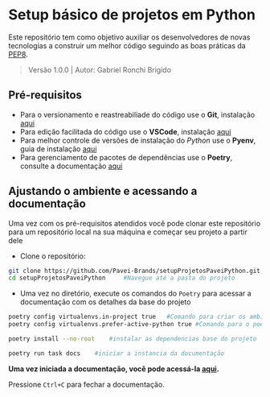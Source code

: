 # Setup básico de projetos em Python
Este repositório tem como objetivo auxiliar os desenvolvedores de novas tecnologias a construir um melhor código seguindo as boas práticas da [PEP8](https://peps.python.org/pep-0008/).

>Versão 1.0.0 | Autor: Gabriel Ronchi Brigido

## Pré-requisitos
- Para o versionamento e reastreabiliade do código use o **Git**, instalação [aqui](https://git-scm.com)
- Para edição facilitada do código use o **VSCode**, instalação [aqui](https://code.visualstudio.com/)
- Para melhor controle de versões de instalação do *Python* use o **Pyenv**, guia de instalação [aqui](https://www.youtube.com/watch?v=HTx18uyyHw8)
- Para gerenciamento de pacotes de dependências use o **Poetry**, consulte a  documentação [aqui](https://python-poetry.org/docs/)

## Ajustando o ambiente e acessando a documentação

Uma vez com os pré-requisitos atendidos você pode clonar este repositório para um repositório local na sua máquina e começar seu projeto a partir dele

- Clone o repositório:

```bash
git clone https://github.com/Pavei-Brands/setupProjetosPaveiPython.git
cd setupProjetosPaveiPython     #Navegue até a pasta do projeto
```

- Uma vez no diretório, execute os comandos do `Poetry` para acessar a documentação com os detalhes da base do projeto

```bash
poetry config virtualenvs.in-project true   #Comando para criar os ambientes virtuais dentro do projeto
poetry config virtualenvs.prefer-active-python true #Comando para o poetry identificar a versão do python utilizada do projeto
```
```bash
poetry install --no-root    #instalar as dependencias base do projeto
```
```bash
poetry run task docs    #iniciar a instancia da documentação
```

**Uma vez iniciada a documentação, você pode acessá-la [aqui](http://localhost:8000).**

Pressione `Ctrl+C` para fechar a documentação.
